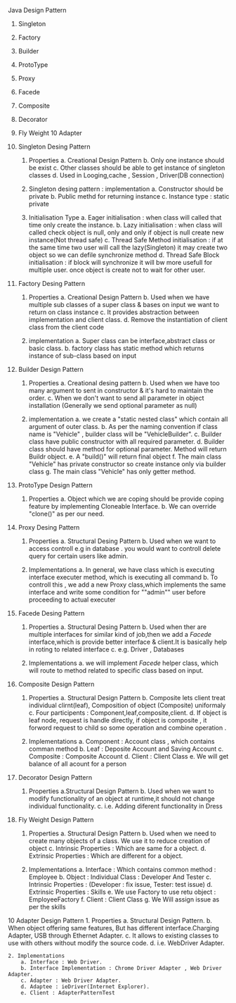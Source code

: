 Java Design Pattern

1. Singleton 
2. Factory
3. Builder
4. ProtoType
5. Proxy
6. Facede
7. Composite
8. Decorator
9. Fly Weight
10 Adapter



1. Singleton Desing Pattern
	1. Properties
		a. Creational Design Pattern
		b. Only one instance should be exist
		c. Other classes should be able to get instance of singleton classes
		d. Used in Looging,cache , Session , Driver(DB connection)
		
	2. Singleton desing pattern : implementation
		a. Constructor should be private
		b. Public methd for returning instance
		c. Instance type : static private
	
	3. Initialisation Type 
		a. Eager initialisation : when class will called that time only create the instance.
		b. Lazy initialisation : when class will called check object is null, only and only if object is null create new instance(Not thread safe)
		c. Thread Safe Method initialisation : if at the same time two user will call the lazy(Singleton) it may create two object so we can defile synchronize method
		d. Thread Safe Block initialisation : if block will synchronize it will bw more usefull for multiple user. once object is create not to wait for other user.
	


2. Factory Desing Pattern 
	1. Properties 
		a. Creational Design Pattern
		b. Used when we have multiple sub classes of a super class & bases on input we want to return on class instance
		c. It provides abstraction between implementation and client class.
		d. Remove the instantiation of client class from the client code 
		
	2. implementation
		a. Super class can be interface,abstract class or basic class.
		b. factory class has static method which returns instance of sub-class based on input

3. Builder Design Pattern
	1. Properties
		a. Creational desing pattern
		b. Used when we have too many argument to sent in constructor & it's hard to maintain the order.
		c. When we don't want to send all parameter in object installation (Generally we send optional parameter as null)
		
	2. implementation
			a. we create a "static nested class" which contain all argument of outer class.
			b. As per the naming convention if class name is "Vehicle" , builder class will be "VehicleBuilder".
			c. Builder class have public constructor with all required parameter.
			d. Builder class should have method for optional parameter. Method will return Buildr object.
			e. A "build()" will return final object 
			f. The main class "Vehicle" has private constructor so create instance only via builder class
			g. The main class "Vehicle" has only getter method.
			
4. ProtoType Design Pattern
	1. Properties 
		a. Object which we are coping should be provide coping feature by implementing Cloneable Interface.
		b. We can override "clone()" as per our need.

5. Proxy Desing Pattern 
	1. Properties
		a. Structural Desing Pattern
		b. Used when we want to access controll e.g in database . you would want to controll delete query for certain users like admin.
	
	2. Implementations
		a. In general, we have class which is executing interface executer method, which is executing all command
		b. To controll this , we add a new Proxy class,which implements the same interface and write some condition for ""admin"" user before proceeding to actual executer  
		
6. Facede Desing Pattern
	1. Properties
		a. Structural Desing Pattern
		b. Used when ther are multiple interfaces for similar kind of job,then we add a *Facede* interface,which is provide better  interface & client.It is basically help in roting to related interface
		c. e.g. Driver , Databases
		
	2. Implementations 
		a. we will implement *Facede* helper class, which will route to method related to specific class based on input.
		
7. Composite Design Pattern
	1. Properties
		a. Structural Design Pattern
		b. Composite lets client treat individual clirnt(leaf), Composition of object (Composite) uniformaly
		c. Four participents : Component,leaf,composite,client.
		d. If object is leaf node, request is handle directly, if object is composite , it forword request to child so some operation and combine operation .
	
	2. Implementations
		a. Component : Account class , which contains comman method
		b. Leaf : Deposite Account and Saving Account
		c. Composite : Composite Account 
		d. Client : Client Class
		e. We will get balance of all acount for a person
		
8. Decorator Design Pattern
	1. Properties
		a.Structural Design Pattern
		b. Used when we want to modify functionality of an object at runtime,it should not change individual functionality.
		c. i.e. Adding diferent functionality in Dress
		
9. Fly Weight Design Pattern
	1. Properties
		a. Structural Design Pattern
		b. Used when we need to create many objects of a class. We use it to reduce creation of object
		c. Intrinsic Properties : Which are same for a object.
		d. Extrinsic Properties : Which are different for a object.
		
	2. Implementations
		a. Interface : Which contains common method : Employee
		b. Object : Individual Class : Developer And Tester
		c. Intrinsic Properties : (Developer : fix issue, Tester: test issue)
		d. Extrinsic Properties : Skills
		e. We use Factory to use retu object : EmployeeFactory
		f. Client : Client Class
		g. We Will assign issue as per the skills
		
10 Adapter Design Pattern
	1. Properties
		a. Structural Design Pattern.
		b. When object offering same features, But has different interface.Charging Adapter, USB through Ethernet Adapter.
		c. It allows to existing classes to use with others without modify the source code.
		d. i.e. WebDriver Adapter.
		
	2. Implementations 
		a. Interface : Web Driver. 
		b. Interface Implementation : Chrome Driver Adapter , Web Driver Adapter.
		c. Adapter : Web Driver Adapter.
		d. Adaptee : ieDriver(Internet Explorer).
		e. Client : AdapterPatternTest
		
	
